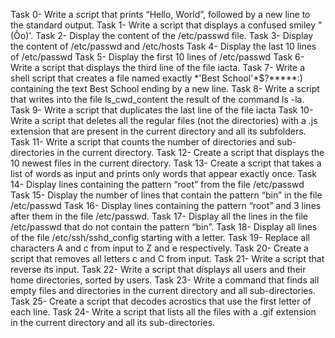 Task 0- Write a script that prints “Hello, World”, followed by a new line to the standard output.
Task 1- Write a script that displays a confused smiley "(Ôo)'.
Task 2- Display the content of the /etc/passwd file.
Task 3- Display the content of /etc/passwd and /etc/hosts
Task 4- Display the last 10 lines of /etc/passwd
Task 5- Display the first 10 lines of /etc/passwd
Task 6- Write a script that displays the third line of the file iacta.
Task 7- Write a shell script that creates a file named exactly \*\'Best School\'\*$\?\*\*\*\*\*:) containing the text Best School ending by a new line.
Task 8- Write a script that writes into the file ls_cwd_content the result of the command ls -la. 
Task 9- Write a script that duplicates the last line of the file iacta
Task 10- Write a script that deletes all the regular files (not the directories) with a .js extension that are present in the current directory and all its subfolders.
Task 11- Write a script that counts the number of directories and sub-directories in the current directory.
Task 12- Create a script that displays the 10 newest files in the current directory.
Task 13- Create a script that takes a list of words as input and prints only words that appear exactly once.
Task 14- Display lines containing the pattern “root” from the file /etc/passwd
Task 15- Display the number of lines that contain the pattern “bin” in the file /etc/passwd
Task 16- Display lines containing the pattern “root” and 3 lines after them in the file /etc/passwd.
 Task 17- Display all the lines in the file /etc/passwd that do not contain the pattern “bin”.
Task 18- Display all lines of the file /etc/ssh/sshd_config starting with a letter.
Task 19- Replace all characters A and c from input to Z and e respectively.
Task 20- Create a script that removes all letters c and C from input.
Task 21- Write a script that reverse its input.
Task 22- Write a script that displays all users and their home directories, sorted by users.
Task 23- Write a command that finds all empty files and directories in the current directory and all sub-directories.
Task 25- Create a script that decodes acrostics that use the first letter of each line.
Task 24- Write a script that lists all the files with a .gif extension in the current directory and all its sub-directories.

